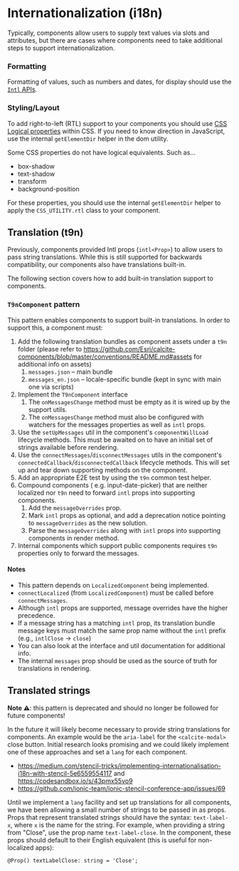 # Internationalization (i18n)

Typically, components allow users to supply text values via slots and attributes, but there are cases where components need to take additional steps to support internationalization.

### Formatting

Formatting of values, such as numbers and dates, for display should use the [`Intl` APIs](https://developer.mozilla.org/en-US/docs/Web/JavaScript/Reference/Global_Objects/Intl).

### Styling/Layout

To add right-to-left (RTL) support to your components you should use [CSS Logical properties](https://developer.mozilla.org/en-US/docs/Web/CSS/CSS_Logical_Properties) within CSS. If you need to know direction in JavaScript, use the internal `getElementDir` helper in the dom utility.

Some CSS properties do not have logical equivalents. Such as...

- box-shadow
- text-shadow
- transform
- background-position

For these properties, you should use the internal `getElementDir` helper to apply the `CSS_UTILITY.rtl` class to your component.

## Translation (t9n)

Previously, components provided Intl props (`intl<Prop>`) to allow users to pass string translations. While this is still supported for backwards compatibility, our components also have translations built-in.

The following section covers how to add built-in translation support to components.

### `T9nComponent` pattern

This pattern enables components to support built-in translations. In order to support this, a component must:

1. Add the following translation bundles as component assets under a `t9n` folder (please refer to https://github.com/Esri/calcite-components/blob/master/conventions/README.md#assets for additional info on assets)
   1. `messages.json` – main bundle
   2. `messages_en.json` – locale-specific bundle (kept in sync with main one via scripts)
2. Implement the `T9nComponent` interface
   1. The `onMessagesChange` method must be empty as it is wired up by the support utils.
   2. The `onMessagesChange` method must also be configured with watchers for the messages properties as well as `intl` props.
3. Use the `setUpMessages` util in the component's `componentWillLoad` lifecycle methods. This must be awaited on to have an initial set of strings available before rendering.
4. Use the `connectMessages`/`disconnectMessages` utils in the component's `connectedCallback`/`disconnectedCallback` lifecycle methods. This will set up and tear down supporting methods on the component.
5. Add an appropriate E2E test by using the `t9n` common test helper.
6. Compound components ( e.g. input-date-picker) that are neither localized nor `t9n` need to forward `intl` props into supporting components.
   1. Add the `messageOverrides` prop.
   2. Mark `intl` props as optional, and add a deprecation notice pointing to `messageOverrides` as the new solution.
   3. Parse the `messageOverrides` along with `intl` props into supporting components in render method.
7. Internal components which support public components requires `t9n` properties only to forward the messages.

#### Notes

- This pattern depends on `LocalizedComponent` being implemented.
- `connectLocalized` (from `LocalizedComponent`) must be called before `connectMessages`.
- Although `intl` props are supported, message overrides have the higher precedence.
- If a message string has a matching `intl` prop, its translation bundle message keys must match the same prop name without the `intl` prefix (e.g., `intlClose` -> `close`)
- You can also look at the interface and util documentation for additional info.
- The internal `messages` prop should be used as the source of truth for translations in rendering.

## Translated strings

**Note ⚠️**: this pattern is deprecated and should no longer be followed for future components!

In the future it will likely become necessary to provide string translations for components. An example would be the `aria-label` for the `<calcite-modal>` close button. Initial research looks promising and we could likely implement one of these approaches and set a `lang` for each component.

- https://medium.com/stencil-tricks/implementing-internationalisation-i18n-with-stencil-5e6559554117 and https://codesandbox.io/s/43pmx55vo9
- https://github.com/ionic-team/ionic-stencil-conference-app/issues/69

Until we implement a `lang` facility and set up translations for all components, we have been allowing a small number of strings to be passed in as props. Props that represent translated strings should have the syntax: `text-label-x`, where `x` is the name for the string. For example, when providing a string from "Close", use the prop name `text-label-close`. In the component, these props should default to their English equivalent (this is useful for non-localized apps):

```
@Prop() textLabelClose: string = 'Close';
```

